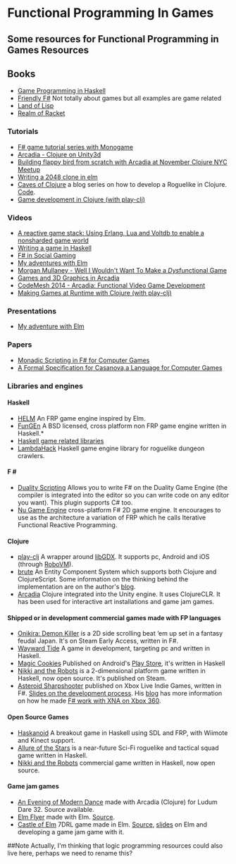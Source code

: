 Functional Programming In Games
============================

## Some resources for Functional Programming in Games Resources

## Books

* [Game Programming in Haskell](https://leanpub.com/gameinhaskell)
* [Friendly F#](http://www.amazon.com/Friendly-Fun-game-programming-Book-ebook/dp/B005HHYIWC) Not totally about games but all examples are game related
* [Land of Lisp](http://landoflisp.com/)
* [Realm of Racket](http://realmofracket.com/)

### Tutorials


* [F# game tutorial series with Monogame](http://bruinbrown.wordpress.com/f-game-tutorial-series/)
* [Arcadia - Clojure on Unity3d](https://github.com/arcadia-unity/Arcadia)
* [Building flappy bird from scratch with Arcadia at November Clojure NYC Meetup](https://www.youtube.com/watch?v=tBvNIJzlWEI)
* [Writing a 2048 clone in elm](http://scrambledeggsontoast.github.io/2014/05/09/writing-2048-elm/)
* [Caves of Clojure](http://stevelosh.com/blog/2012/07/caves-of-clojure-01/) a blog series on how to develop a Roguelike in Clojure. [Code](https://github.com/sjl/caves/).
* [Game development in Clojure (with play-clj)](https://www.youtube.com/watch?v=9ilUe7Re-RA)

### Videos

* [A reactive game stack: Using Erlang, Lua and Voltdb to enable a nonsharded game world](https://www.youtube.com/watch?v=BiBvOGP-GNg)
* [Writing a game in Haskell](https://www.youtube.com/watch?v=1MNTerD8IuI)
* [F# in Social Gaming](https://www.youtube.com/watch?v=ZMfqNfAGZHg)
* [My adventures with Elm](https://vimeo.com/113703868)
* [Morgan Mullaney - Well I Wouldn't Want To Make a *Dys*functional Game](http://www.meetup.com/FunctionalKats/events/221966876/)
* [Games and 3D Graphics in Arcadia](https://www.youtube.com/watch?v=zmmdYyAQhmM)
* [CodeMesh 2014 - Arcadia: Functional Video Game Development](https://www.youtube.com/watch?v=lHz5A19h9Z8)
* [Making Games at Runtime with Clojure (with play-clj)](https://www.youtube.com/watch?v=0GzzFeS5cMc)

### Presentations

* [My adventure with Elm](http://www.slideshare.net/theburningmonk/my-adventure-with-elm-46396046)

### Papers

* [Monadic Scripting in F# for Computer Games](http://www.dsi.unive.it/~orsini/documenti/MonadicScripting2.pdf)
* [A Formal Specification for Casanova,a Language for Computer Games](http://www.dsi.unive.it/~orsini/documenti/SpecificationCasanova.pdf)

### Libraries and engines

#### Haskell
* [HELM](http://helm-engine.org/) An FRP game engine inspired by Elm. 
* [FunGEn](http://joyful.com/fungen/) A BSD licensed, cross platform non FRP game engine written in Haskell.* 
* [Haskell game related libraries](http://hackage.haskell.org/packages/#cat:game)
* [LambdaHack](https://github.com/LambdaHack/LambdaHack) Haskell game engine library for roguelike dungeon crawlers.

#### F &#35;

* [Duality Scripting](https://github.com/BraveSirAndrew/DualityScripting) Allows you to write F# on the Duality Game Engine (the compiler is integrated into the editor so you can write code on any editor you want). This plugin supports C# too.
* [Nu Game Engine](https://github.com/bryanedds/FPWorks) cross-platform F# 2D game engine. It encourages to use as the architecture a variation of FRP which he calls Iterative Functional Reactive Programming.

#### Clojure

* [play-clj](https://github.com/oakes/play-clj) A wrapper around [libGDX](http://libgdx.badlogicgames.com/). It supports pc, Android and iOS (through [RoboVM](http://robovm.com/)).
* [brute](https://github.com/markmandel/brute) An Entity Component System which supports both Clojure and ClojureScript. Some information on the thinking behind the implementation are on the author's [blog](http://www.compoundtheory.com/brute-entity-component-system-library-0-2-0-the-sequel/).
* [Arcadia](http://arcadia-unity.tumblr.com/) Clojure integrated into the Unity engine. It uses ClojureCLR. It has been used for interactive art installations and game jam games.

#### Shipped or in development commercial games made with FP languages
* [Onikira: Demon Killer](http://www.digitalfurnacegames.com/) is a 2D side scrolling beat ‘em up set in a fantasy feudal Japan. It's on Steam Early Access, written in F#.
* [Wayward Tide](http://blog.chucklefish.org/set-sail-for-wayward-tide/) A game in development, targeting pc and written in Haskell.
* [Magic Cookies](http://keera.co.uk/blog/2015/03/19/magic-cookies-released-google-play/) Published on Android's [Play Store](https://play.google.com/store/apps/details?id=uk.co.keera.games.magiccookies), it's written in Haskell 
* [Nikki and the Robots](https://github.com/nikki-and-the-robots/nikki) is a 2-dimensional platform game written in Haskell, now open source. It's published on Steam.
* [Asteroid Sharpshooter](http://marketplace.xbox.com/en-US/Product/Asteroid-Sharpshooter/66acd000-77fe-1000-9115-d80258550797) published on Xbox Live Indie Games, written in F#. [Slides on the development process](https://docs.google.com/presentation/d/1teGhBf-m7qRkMzsbCKvRcIEo-QLwdK9w8VOEWqu1qWQ/edit#slide=id.p). His [blog](http://sharp-gamedev.blogspot.co.uk/2011/03/asteroid-sharpshooter-post-mortem.html) has more information on how he made [F# work with XNA on Xbox 360](http://sharp-gamedev.blogspot.co.uk/search/label/xna).

#### Open Source Games
* [Haskanoid](https://github.com/ivanperez-keera/haskanoid) A breakout game in Haskell using SDL and FRP, with Wiimote and Kinect support.
* [Allure of the Stars](https://github.com/AllureOfTheStars/Allure) is a near-future Sci-Fi roguelike and tactical squad game written in Haskell. 
* [Nikki and the Robots](https://github.com/nikki-and-the-robots/nikki) commercial game written in Haskell, now open source.

#### Game jam games
* [An Evening of Modern Dance](http://ludumdare.com/compo/ludum-dare-32/?action=preview&uid=1066) made with Arcadia (Clojure) for Ludum Dare 32. Source available.
* [Elm Flyer](http://jcollard.github.io/elm-flyer/) made with Elm. [Source](https://github.com/jcollard/elm-flyer-2014).
* [Castle of Elm](http://www.castleofelm.com/) 7DRL game made in Elm. [Source](https://github.com/doppioslash/CastleOfElm), [slides](http://slides.com/doppioslash/the-elm-language-livjavascriptug) on Elm and developing a game jam game with it.

##Note
Actually, I'm thinking that logic programming resources could also live here, perhaps we need to rename this? 
